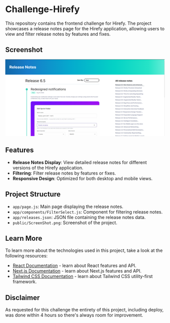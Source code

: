 # Challenge-Hirefy

This repository contains the frontend challenge for Hirefy. The project showcases a release notes page for the Hirefy application, allowing users to view and filter release notes by features and fixes.

## Screenshot

![Project Screenshot](public/ScreenShot.png)

## Features

- **Release Notes Display**: View detailed release notes for different versions of the Hirefy application.
- **Filtering**: Filter release notes by features or fixes.
- **Responsive Design**: Optimized for both desktop and mobile views.

## Project Structure

- `app/page.js`: Main page displaying the release notes.
- `app/components/FilterSelect.js`: Component for filtering release notes.
- `app/releases.json`: JSON file containing the release notes data.
- `public/ScreenShot.png`: Screenshot of the project.

## Learn More

To learn more about the technologies used in this project, take a look at the following resources:

- [React Documentation](https://reactjs.org/docs/getting-started.html) - learn about React features and API.
- [Next.js Documentation](https://nextjs.org/docs) - learn about Next.js features and API.
- [Tailwind CSS Documentation](https://tailwindcss.com/docs) - learn about Tailwind CSS utility-first framework.

## Disclaimer

As requested for this challenge the entirety of this project, including deploy, was done within 4 hours so there's always room for improvement.
